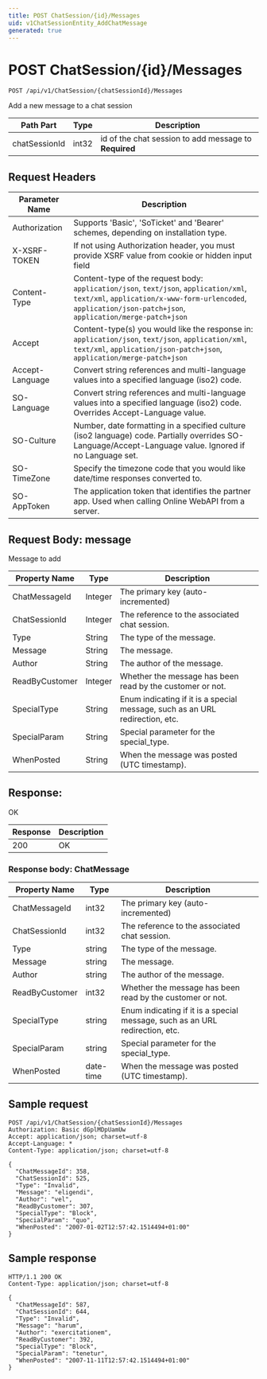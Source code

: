 ```yaml
---
title: POST ChatSession/{id}/Messages
uid: v1ChatSessionEntity_AddChatMessage
generated: true
---
```


# POST ChatSession/{id}/Messages

```http
POST /api/v1/ChatSession/{chatSessionId}/Messages
```

Add a new message to a chat session






| Path Part | Type | Description |
|-----------|------|-------------|
| chatSessionId | int32 | id of the chat session to add message to **Required** |



## Request Headers

| Parameter Name | Description |
|----------------|-------------|
| Authorization  | Supports 'Basic', 'SoTicket' and 'Bearer' schemes, depending on installation type. |
| X-XSRF-TOKEN   | If not using Authorization header, you must provide XSRF value from cookie or hidden input field |
| Content-Type | Content-type of the request body: `application/json`, `text/json`, `application/xml`, `text/xml`, `application/x-www-form-urlencoded`, `application/json-patch+json`, `application/merge-patch+json` |
| Accept         | Content-type(s) you would like the response in: `application/json`, `text/json`, `application/xml`, `text/xml`, `application/json-patch+json`, `application/merge-patch+json` |
| Accept-Language | Convert string references and multi-language values into a specified language (iso2) code. |
| SO-Language | Convert string references and multi-language values into a specified language (iso2) code. Overrides Accept-Language value. |
| SO-Culture | Number, date formatting in a specified culture (iso2 language) code. Partially overrides SO-Language/Accept-Language value. Ignored if no Language set. |
| SO-TimeZone | Specify the timezone code that you would like date/time responses converted to. |
| SO-AppToken | The application token that identifies the partner app. Used when calling Online WebAPI from a server. |

## Request Body: message 

Message to add 

| Property Name | Type |  Description |
|----------------|------|--------------|
| ChatMessageId | Integer | The primary key (auto-incremented) |
| ChatSessionId | Integer | The reference to the associated chat session. |
| Type | String | The type of the message. |
| Message | String | The message. |
| Author | String | The author of the message. |
| ReadByCustomer | Integer | Whether the message has been read by the customer or not. |
| SpecialType | String | Enum indicating if it is a special message, such as an URL redirection, etc. |
| SpecialParam | String | Special parameter for the special_type. |
| WhenPosted | String | When the message was posted (UTC timestamp). |

## Response:

OK

| Response | Description |
|----------------|-------------|
| 200 | OK |

### Response body: ChatMessage

| Property Name | Type |  Description |
|----------------|------|--------------|
| ChatMessageId | int32 | The primary key (auto-incremented) |
| ChatSessionId | int32 | The reference to the associated chat session. |
| Type | string | The type of the message. |
| Message | string | The message. |
| Author | string | The author of the message. |
| ReadByCustomer | int32 | Whether the message has been read by the customer or not. |
| SpecialType | string | Enum indicating if it is a special message, such as an URL redirection, etc. |
| SpecialParam | string | Special parameter for the special_type. |
| WhenPosted | date-time | When the message was posted (UTC timestamp). |

## Sample request

```http!
POST /api/v1/ChatSession/{chatSessionId}/Messages
Authorization: Basic dGplMDpUamUw
Accept: application/json; charset=utf-8
Accept-Language: *
Content-Type: application/json; charset=utf-8

{
  "ChatMessageId": 358,
  "ChatSessionId": 525,
  "Type": "Invalid",
  "Message": "eligendi",
  "Author": "vel",
  "ReadByCustomer": 307,
  "SpecialType": "Block",
  "SpecialParam": "quo",
  "WhenPosted": "2007-01-02T12:57:42.1514494+01:00"
}
```

## Sample response

```http_
HTTP/1.1 200 OK
Content-Type: application/json; charset=utf-8

{
  "ChatMessageId": 587,
  "ChatSessionId": 644,
  "Type": "Invalid",
  "Message": "harum",
  "Author": "exercitationem",
  "ReadByCustomer": 392,
  "SpecialType": "Block",
  "SpecialParam": "tenetur",
  "WhenPosted": "2007-11-11T12:57:42.1514494+01:00"
}
```